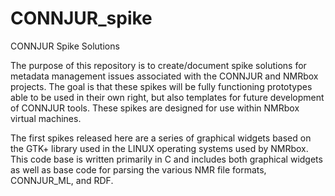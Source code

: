 # CONNJUR_spike
CONNJUR Spike Solutions

The purpose of this repository is to create/document spike solutions for metadata management issues associated with the CONNJUR and NMRbox projects.  The goal is that these spikes will be fully functioning prototypes able to be used in their own right, but also templates for future development of CONNJUR tools. These spikes are designed for use within NMRbox virtual machines.

The first spikes released here are a series of graphical widgets based on the GTK+ library used in the LINUX operating systems used by NMRbox.  This code base is written primarily in C and includes both graphical widgets as well as base code for parsing the various NMR file formats, CONNJUR_ML, and RDF.   
